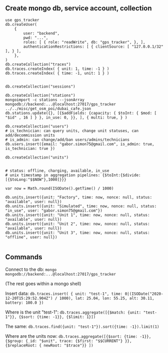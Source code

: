 
## Create mongo db, service account, collection

```
use gps_tracker
db.createUser(
    {
        user: "backend",
        pwd: "...",
        roles: [ { role: "readWrite", db: "gps_tracker", }, ],
        authenticationRestrictions: [ { clientSource: [ "127.0.0.1/32" ], } ],
    },
)
db.createCollection("traces")
db.traces.createIndex( { unit: 1, time: -1 } )
db.traces.createIndex( { time: -1, unit: 1 } )


db.createCollection("sessions")

db.createCollection("stations")
mongoimport -c stations --jsonArray mongodb://backend:...@localhost:27017/gps_tracker ../../misc/get_osm_poi/dubai_cafe.json
db.stations.update({}, [{$addFields: {capacity: { $toInt: { $mod: [ "$id" , 16 ] } }, in_use: 0, }}, ], { multi: true, } )

db.createCollection("users")
# is_technician: can query units, change unit statuses, can add/decommission units
# is_admin: can change/add/ban users/admins/technicians
db.users.insert({email: "gabor.simon75@gmail.com", is_admin: true, is_technician: true })

db.createCollection("units")


# status: offline, charging, available, in_use
# unix timestamp in aggregation pipelines: {$toInt:{$divide:[{$toLong:"$$NOW"},1000]}}}

var now = Math.round(ISODate().getTime() / 1000)

db.units.insert({unit: "Factory", time: now, nonce: null, status: "available", user: null})
db.units.insert({unit: "Simulated", time: now, nonce: null, status: "in_use", user: "gabor.simon75@gmail.com"})
db.units.insert({unit: "Unit 1", time: now, nonce: null, status: "available", user: null})
db.units.insert({unit: "Unit 2", time: now, nonce: null, status: "available", user: null})
db.units.insert({unit: "Unit 3", time: now, nonce: null, status: "offline", user: null})


```

## Commands

Connect to the db:
`mongo mongodb://backend:...@localhost:27017/gps_tracker`

(The rest goes within a mongo shell)

Insert data:
`db.traces.insert( { unit: "test-1", time: 0|(ISODate("2020-12-20T15:29:52.904Z") / 1000), lat: 25.04, lon: 55.25, alt: 30.11, battery: 100.0 })`

Where is the unit "test-1":
`db.traces.aggregate([{$match: {unit: "test-1"}}, {$sort: {time: -1}}, {$limit: 1}])`

The same:
`db.traces.find({unit: "test-1"}).sort({time: -1}).limit(1)`

Where are the units now:
`db.traces.aggregate([{$sort: {time: -1}}, {$group: {_id: "$unit", trace: {$first: "$$CURRENT"} }}, {$replaceRoot: { newRoot: "$trace"}} ])`








[//]: # ( vim: set sw=4 ts=4 et: )
